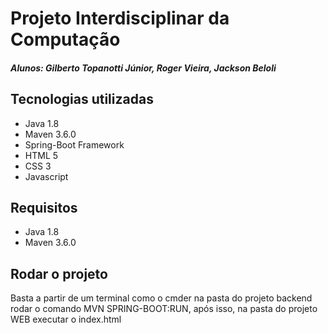 # Projeto Interdisciplinar da Computação
##### Alunos: Gilberto Topanotti Júnior, Roger Vieira, Jackson Beloli

## Tecnologias utilizadas
* Java 1.8
* Maven 3.6.0
* Spring-Boot Framework
* HTML 5
* CSS 3
* Javascript

## Requisitos
* Java 1.8
* Maven 3.6.0

## Rodar o projeto
Basta a partir de um terminal como o cmder na pasta do projeto backend rodar o comando MVN SPRING-BOOT:RUN, após isso, na pasta do projeto WEB executar o index.html
